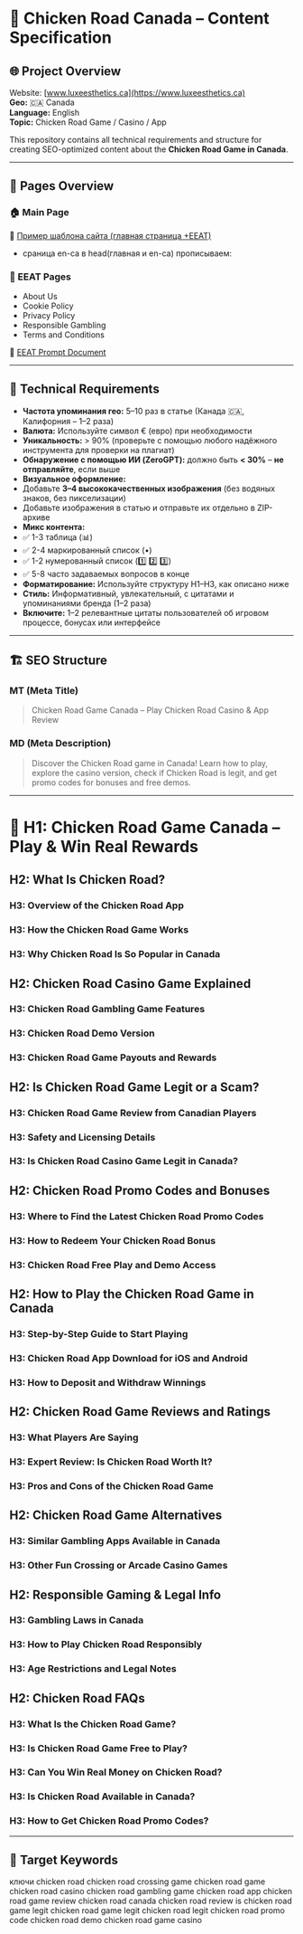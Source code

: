 # 🐔 Chicken Road Canada – Content Specification

## 🌐 Project Overview
Website: [www.luxeesthetics.ca](https://www.luxeesthetics.ca)  
**Geo:** 🇨🇦 Canada  
**Language:** English  
**Topic:** Chicken Road Game / Casino / App  

This repository contains all technical requirements and structure for creating SEO-optimized content about the **Chicken Road Game in Canada**.

---

## 📂 Pages Overview

### 🏠 Main Page  
🔗 [Пример шаблона сайта (главная страница +ЕЕАТ)](https://drive.google.com/drive/folders/13kUIDyK6bZFuwnZf_NYRcikZdkNP4QYv?usp=drive_link)
+ сраница en-ca 
в head(главная и en-ca) прописываем:
    <link rel="alternate" hreflang="en" href="https://www.luxeesthetics.ca/">
    <link rel="alternate" hreflang="en-CA" href="https://www.luxeesthetics.ca/en-ca/">
    <link rel="canonical" href="https://www.luxeesthetics.ca/en-ca/">

### 📜 EEAT Pages
- About Us  
- Cookie Policy  
- Privacy Policy  
- Responsible Gambling  
- Terms and Conditions  

📘 [EEAT Prompt Document](https://docs.google.com/document/d/1-VGf1UnShHhgFTeFYlMh9JhH-yoqpeLJfmf0A0-hYMQ/edit?usp=sharing)

---

## 🧩 Technical Requirements

- **Частота упоминания гео:** 5–10 раз в статье (Канада 🇨🇦, Калифорния – 1–2 раза)
- **Валюта:** Используйте символ € (евро) при необходимости
- **Уникальность:** > 90% (проверьте с помощью любого надёжного инструмента для проверки на плагиат)
- **Обнаружение с помощью ИИ (ZeroGPT):** должно быть **< 30%** – **не отправляйте**, если выше
- **Визуальное оформление:**
- Добавьте **3–4 высококачественных изображения** (без водяных знаков, без пикселизации)
- Добавьте изображения в статью и отправьте их отдельно в ZIP-архиве
- **Микс контента:**
- ✅ 1-3 таблица (📊)
- ✅ 2-4 маркированный список (•)
- ✅ 1-2 нумерованный список (1️⃣ 2️⃣ 3️⃣)
- ✅ 5-8 часто задаваемых вопросов в конце
- **Форматирование:** Используйте структуру H1–H3, как описано ниже
- **Стиль:** Информативный, увлекательный, с цитатами и упоминаниями бренда (1–2 раза)
- **Включите:** 1–2 релевантные цитаты пользователей об игровом процессе, бонусах или интерфейсе
---

## 🏗️ SEO Structure

### **MT (Meta Title)**
> Chicken Road Game Canada – Play Chicken Road Casino & App Review

### **MD (Meta Description)**
> Discover the Chicken Road game in Canada! Learn how to play, explore the casino version, check if Chicken Road is legit, and get promo codes for bonuses and free demos.

---

# 🐔 H1: Chicken Road Game Canada – Play & Win Real Rewards

## H2: What Is Chicken Road?
### H3: Overview of the Chicken Road App  
### H3: How the Chicken Road Game Works  
### H3: Why Chicken Road Is So Popular in Canada  

## H2: Chicken Road Casino Game Explained
### H3: Chicken Road Gambling Game Features  
### H3: Chicken Road Demo Version  
### H3: Chicken Road Game Payouts and Rewards  

## H2: Is Chicken Road Game Legit or a Scam?
### H3: Chicken Road Game Review from Canadian Players  
### H3: Safety and Licensing Details  
### H3: Is Chicken Road Casino Game Legit in Canada?  

## H2: Chicken Road Promo Codes and Bonuses
### H3: Where to Find the Latest Chicken Road Promo Codes  
### H3: How to Redeem Your Chicken Road Bonus  
### H3: Chicken Road Free Play and Demo Access  

## H2: How to Play the Chicken Road Game in Canada
### H3: Step-by-Step Guide to Start Playing  
### H3: Chicken Road App Download for iOS and Android  
### H3: How to Deposit and Withdraw Winnings  

## H2: Chicken Road Game Reviews and Ratings
### H3: What Players Are Saying  
### H3: Expert Review: Is Chicken Road Worth It?  
### H3: Pros and Cons of the Chicken Road Game  

## H2: Chicken Road Game Alternatives
### H3: Similar Gambling Apps Available in Canada  
### H3: Other Fun Crossing or Arcade Casino Games  

## H2: Responsible Gaming & Legal Info
### H3: Gambling Laws in Canada  
### H3: How to Play Chicken Road Responsibly  
### H3: Age Restrictions and Legal Notes  

## H2: Chicken Road FAQs
### H3: What Is the Chicken Road Game?  
### H3: Is Chicken Road Game Free to Play?  
### H3: Can You Win Real Money on Chicken Road?  
### H3: Is Chicken Road Available in Canada?  
### H3: How to Get Chicken Road Promo Codes?  

---

## 🔑 Target Keywords

ключи
chicken road
chicken road crossing game
chicken road game
chicken road casino
chicken road gambling game
chicken road app
chicken road game review
chicken road canada
chicken road review
is chicken road game legit
chicken road game legit
chicken road legit
chicken road promo code
chicken road demo
chicken road game casino

